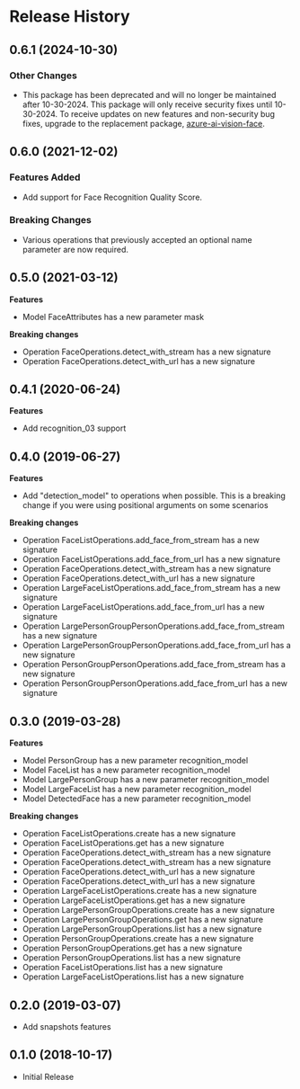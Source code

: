 # Release History

## 0.6.1 (2024-10-30)

### Other Changes

- This package has been deprecated and will no longer be maintained after 10-30-2024. This package will only receive security fixes until 10-30-2024. To receive updates on new features and non-security bug fixes, upgrade to the replacement package, [azure-ai-vision-face](https://pypi.org/project/azure-ai-vision-face/).

## 0.6.0 (2021-12-02)

### Features Added

  - Add support for Face Recognition Quality Score.

### Breaking Changes

  - Various operations that previously accepted an optional name parameter
    are now required.

## 0.5.0 (2021-03-12)

**Features**

  - Model FaceAttributes has a new parameter mask

**Breaking changes**

  - Operation FaceOperations.detect_with_stream has a new signature
  - Operation FaceOperations.detect_with_url has a new signature

## 0.4.1 (2020-06-24)

**Features**

- Add recognition_03 support

## 0.4.0 (2019-06-27)

**Features**

  - Add "detection_model" to operations when possible. This is a
    breaking change if you were using positional arguments on some
    scenarios

**Breaking changes**

  - Operation FaceListOperations.add_face_from_stream has a new
    signature
  - Operation FaceListOperations.add_face_from_url has a new
    signature
  - Operation FaceOperations.detect_with_stream has a new signature
  - Operation FaceOperations.detect_with_url has a new signature
  - Operation LargeFaceListOperations.add_face_from_stream has a new
    signature
  - Operation LargeFaceListOperations.add_face_from_url has a new
    signature
  - Operation LargePersonGroupPersonOperations.add_face_from_stream
    has a new signature
  - Operation LargePersonGroupPersonOperations.add_face_from_url has
    a new signature
  - Operation PersonGroupPersonOperations.add_face_from_stream has a
    new signature
  - Operation PersonGroupPersonOperations.add_face_from_url has a new
    signature

## 0.3.0 (2019-03-28)

**Features**

  - Model PersonGroup has a new parameter recognition_model
  - Model FaceList has a new parameter recognition_model
  - Model LargePersonGroup has a new parameter recognition_model
  - Model LargeFaceList has a new parameter recognition_model
  - Model DetectedFace has a new parameter recognition_model

**Breaking changes**

  - Operation FaceListOperations.create has a new signature
  - Operation FaceListOperations.get has a new signature
  - Operation FaceOperations.detect_with_stream has a new signature
  - Operation FaceOperations.detect_with_stream has a new signature
  - Operation FaceOperations.detect_with_url has a new signature
  - Operation FaceOperations.detect_with_url has a new signature
  - Operation LargeFaceListOperations.create has a new signature
  - Operation LargeFaceListOperations.get has a new signature
  - Operation LargePersonGroupOperations.create has a new signature
  - Operation LargePersonGroupOperations.get has a new signature
  - Operation LargePersonGroupOperations.list has a new signature
  - Operation PersonGroupOperations.create has a new signature
  - Operation PersonGroupOperations.get has a new signature
  - Operation PersonGroupOperations.list has a new signature
  - Operation FaceListOperations.list has a new signature
  - Operation LargeFaceListOperations.list has a new signature

## 0.2.0 (2019-03-07)

  - Add snapshots features

## 0.1.0 (2018-10-17)

  - Initial Release
